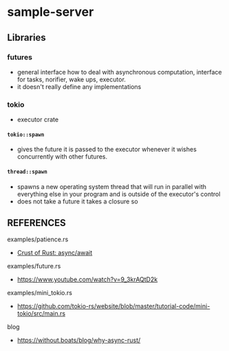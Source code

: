 # sample-server

## Libraries

### futures
- general interface how to deal with asynchronous computation, interface for tasks, norifier, wake ups, executor.  
- it doesn't really define any implementations

### tokio
- executor crate

#### `tokio::spawn` 
- gives the future it is passed to the executor whenever it wishes concurrently with other futures.

#### `thread::spawn` 
- spawns a new operating system thread that will run in parallel with everything else in your program and is outside of the executor's control 
- does not take a future it takes a closure so 

## REFERENCES

examples/patience.rs
- [Crust of Rust: async/await](https://www.youtube.com/watch?v=ThjvMReOXYM)

examples/future.rs
- https://www.youtube.com/watch?v=9_3krAQtD2k

examples/mini_tokio.rs
- https://github.com/tokio-rs/website/blob/master/tutorial-code/mini-tokio/src/main.rs

blog
- https://without.boats/blog/why-async-rust/
